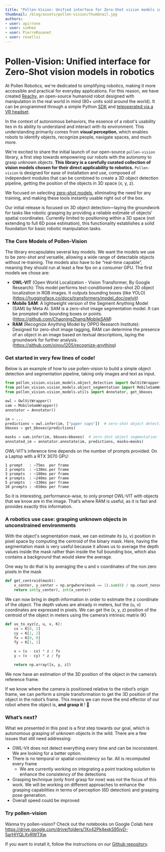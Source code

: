 ```yaml
---
title: "Pollen-Vision: Unified interface for Zero-Shot vision models in robotics" 
thumbnail: /blog/assets/pollen-vision/thumbnail.jpg
authors:
- user: apirrone
- user: simheo
- user: PierreRouanet
- user: revellsi
---
```


# Pollen-Vision: Unified interface for Zero-Shot vision models in robotics

<!-- TODO intro mp4 -->

At Pollen Robotics, we're dedicated to simplifying robotics, making it more accessible and practical for everyday applications. For this reason, we have created [Reachy](https://www.youtube.com/watch?v=iSL39WFxCLE), an open-source humanoid robot designed with manipulation in the real world in mind (80+ units sold around the world). It can be programmed through a simple Python [SDK](https://docs.pollen-robotics.com/docs/installation/use-sdk/) and [teleoperated via a VR headset](https://www.youtube.com/watch?v=lRWna6mEMv0).

In the context of autonomous behaviors, the essence of a robot's usability lies in its ability to understand and interact with its environment. This understanding primarily comes from **visual perception**, which enables robots to identify objects, recognize people, navigate spaces, and much more.

We're excited to share the initial launch of our open-source `pollen-vision` library, a first step towards empowering our robots with the autonomy to grasp unknown objects. **This library is a carefully curated collection of vision models chosen for their direct applicability to robotics.** `Pollen-vision` is designed for ease of installation and use, composed of independent modules that can be combined to create a 3D object detection pipeline, getting the position of the objects in 3D space (x, y, z). 

We focused on selecting [zero-shot models](https://huggingface.co/tasks/zero-shot-object-detection), eliminating the need for any training, and making these tools instantly usable right out of the box.

Our initial release is focused on 3D object detection—laying the groundwork for tasks like robotic grasping by providing a reliable estimate of objects' spatial coordinates. Currently limited to positioning within a 3D space (not extending to full 6D pose estimation), this functionality establishes a solid foundation for basic robotic manipulation tasks.

### The Core Models of Pollen-Vision

The library encapsulates several key models. We want the models we use to be zero-shot and versatile, allowing a wide range of detectable objects without re-training. The models also have to be “real-time capable”, meaning they should run at least a few fps on a consumer GPU. The first models we chose are:

- **OWL-VIT** (Open World Localization - Vision Transformer, By Google Research): This model performs text-conditioned zero-shot 2D object localization in RGB images. It outputs bounding boxes (like YOLO) (https://huggingface.co/docs/transformers/model_doc/owlvit)
- **Mobile SAM**: A lightweight version of the Segment Anything Model (SAM) by Meta AI. SAM is a zero-shot image segmentation model. It can be prompted with bounding boxes or points. (https://github.com/ChaoningZhang/MobileSAM)
- **RAM** (Recognize Anything Model by OPPO Research Institute): Designed for zero-shot image tagging, RAM can determine the presence of an object in an image based on textual descriptions, laying the groundwork for further analysis. (https://github.com/xinyu1205/recognize-anything)

### Get started in very few lines of code!

Below is an example of how to use pollen-vision to build a simple object detection and segmentation pipeline, taking only images and text as input.

```python
from pollen_vision.vision_models.object_detection import OwlVitWrapper
from pollen_vision.vision_models.object_segmentation import MobileSamWrapper
from pollen_vision.vision_models.utils import Annotator, get_bboxes

owl = OwlVitWrapper()
sam = MobileSamWrapper()
annotator = Annotator()

im = ...
predictions = owl.infer(im, ["paper cups"])  # zero-shot object detection
bboxes = get_bboxes(predictions)

masks = sam.infer(im, bboxes=bboxes)  # zero-shot object segmentation
annotated_im = annotator.annotate(im, predictions, masks=masks)
```


OWL-VIT’s inference time depends on the number of prompts provided. On a Laptop with a RTX 3070 GPU: 

```
1 prompt   : ~75ms  per frame
2 prompts  : ~130ms per frame
3 prompts  : ~180ms per frame
4 prompts  : ~240ms per frame
5 prompts  : ~330ms per frame
10 prompts : ~650ms per frame
```

So it is interesting, performance-wise, to only prompt OWL-VIT with objects that we know are in the image. That’s where RAM is useful, as it is fast and provides exactly this information.

### A robotics use case: grasping unknown objects in unconstrained environments

With the object's segmentation mask, we can estimate its (u, v) position in pixel space by computing the centroid of the binary mask. Here, having the segmentation mask is very useful because it allows us to average the depth values inside the mask rather than inside the full bounding box, which also contains a background that would skew the average.

One way to do that is by averaging the u and v coordinates of the non zero pixels in the mask

```python
def get_centroid(mask):
    x_center, y_center = np.argwhere(mask == 1).sum(0) / np.count_nonzero(mask)
    return int(y_center), int(x_center)
```

We can now bring in depth information in order to estimate the z coordinate of the object. The depth values are already in meters, but the (u, v) coordinates are expressed in pixels. We can get the (x, y, z) position of the centroid of the object in meters using the camera’s intrinsic matrix (K)

```python
def uv_to_xyz(z, u, v, K):
    cx = K[0, 2]
    cy = K[1, 2]
    fx = K[0, 0]
    fy = K[1, 1]

    x = (u - cx) * z / fx
    y = (v - cy) * z / fy

    return np.array([x, y, z])
```

We now have an estimation of the 3D position of the object in the camera’s reference frame. 

If we know where the camera is positioned relative to the robot’s origin frame, we can perform a simple transformation to get the 3D position of the object in the robot’s frame. This means we can move the end effector of our robot where the object is, **and grasp it** ! 🥳

<!-- TODO put demo video here -->

### What’s next?

What we presented in this post is a first step towards our goal, which is autonomous grasping of unknown objects in the wild. There are a few issues that still need addressing:

- OWL-Vit does not detect everything every time and can be inconsistent. We are looking for a better option.
- There is no temporal or spatial consistency so far. All is recomputed every frame
    - We are currently working on integrating a point tracking solution to enhance the consistency of the detections
- Grasping technique (only front grasp for now) was not the focus of this work. We will be working on different approaches to enhance the grasping capabilities in terms of perception (6D detection) and grasping pose generation.
- Overall speed could be improved

### Try pollen-vision

Wanna try pollen-vision? Check out the notebooks on Google Colab here https://drive.google.com/drive/folders/1Xx42Pk4exkS95iyD-5arHIYQLXyRWTXw.

If you want to install it, follow the instructions on our [Github repository](https://github.com/pollen-robotics/pollen-vision).